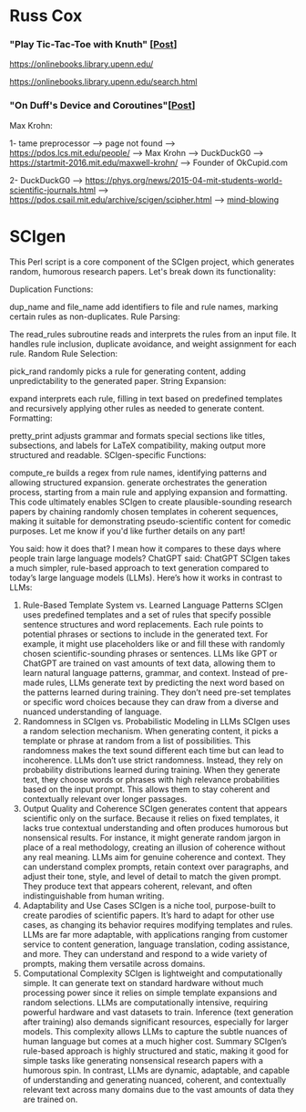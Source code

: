 # Russ Cox

### "Play Tic-Tac-Toe with Knuth" [[Post](https://research.swtch.com/tictactoe)]

https://onlinebooks.library.upenn.edu/

https://onlinebooks.library.upenn.edu/search.html

### "On Duff's Device and Coroutines"[[Post](https://research.swtch.com/duff)]

Max Krohn:

1- tame preprocessor --> page not found --> https://pdos.lcs.mit.edu/people/ --> Max Krohn --> DuckDuckG0 --> https://startmit-2016.mit.edu/maxwell-krohn/ --> Founder of OkCupid.com

2- DuckDuckG0 --> https://phys.org/news/2015-04-mit-students-world-scientific-journals.html --> https://pdos.csail.mit.edu/archive/scigen/scipher.html --> [mind-blowing](https://pdos.csail.mit.edu/archive/scigen/index.html)


# SCIgen

This Perl script is a core component of the SCIgen project, which generates random, humorous research papers. Let's break down its functionality:

Duplication Functions:

dup_name and file_name add identifiers to file and rule names, marking certain rules as non-duplicates.
Rule Parsing:

The read_rules subroutine reads and interprets the rules from an input file. It handles rule inclusion, duplicate avoidance, and weight assignment for each rule.
Random Rule Selection:

pick_rand randomly picks a rule for generating content, adding unpredictability to the generated paper.
String Expansion:

expand interprets each rule, filling in text based on predefined templates and recursively applying other rules as needed to generate content.
Formatting:

pretty_print adjusts grammar and formats special sections like titles, subsections, and labels for LaTeX compatibility, making output more structured and readable.
SCIgen-specific Functions:

compute_re builds a regex from rule names, identifying patterns and allowing structured expansion.
generate orchestrates the generation process, starting from a main rule and applying expansion and formatting.
This code ultimately enables SCIgen to create plausible-sounding research papers by chaining randomly chosen templates in coherent sequences, making it suitable for demonstrating pseudo-scientific content for comedic purposes. Let me know if you'd like further details on any part!






You said:
how it does that? I mean how it compares to these days where people train large language models?
ChatGPT said:
ChatGPT
SCIgen takes a much simpler, rule-based approach to text generation compared to today’s large language models (LLMs). Here’s how it works in contrast to LLMs:

1. Rule-Based Template System vs. Learned Language Patterns
SCIgen uses predefined templates and a set of rules that specify possible sentence structures and word replacements. Each rule points to potential phrases or sections to include in the generated text. For example, it might use placeholders like <INTRODUCTION> or <METHODS> and fill these with randomly chosen scientific-sounding phrases or sentences.
LLMs like GPT or ChatGPT are trained on vast amounts of text data, allowing them to learn natural language patterns, grammar, and context. Instead of pre-made rules, LLMs generate text by predicting the next word based on the patterns learned during training. They don’t need pre-set templates or specific word choices because they can draw from a diverse and nuanced understanding of language.
2. Randomness in SCIgen vs. Probabilistic Modeling in LLMs
SCIgen uses a random selection mechanism. When generating content, it picks a template or phrase at random from a list of possibilities. This randomness makes the text sound different each time but can lead to incoherence.
LLMs don’t use strict randomness. Instead, they rely on probability distributions learned during training. When they generate text, they choose words or phrases with high relevance probabilities based on the input prompt. This allows them to stay coherent and contextually relevant over longer passages.
3. Output Quality and Coherence
SCIgen generates content that appears scientific only on the surface. Because it relies on fixed templates, it lacks true contextual understanding and often produces humorous but nonsensical results. For instance, it might generate random jargon in place of a real methodology, creating an illusion of coherence without any real meaning.
LLMs aim for genuine coherence and context. They can understand complex prompts, retain context over paragraphs, and adjust their tone, style, and level of detail to match the given prompt. They produce text that appears coherent, relevant, and often indistinguishable from human writing.
4. Adaptability and Use Cases
SCIgen is a niche tool, purpose-built to create parodies of scientific papers. It’s hard to adapt for other use cases, as changing its behavior requires modifying templates and rules.
LLMs are far more adaptable, with applications ranging from customer service to content generation, language translation, coding assistance, and more. They can understand and respond to a wide variety of prompts, making them versatile across domains.
5. Computational Complexity
SCIgen is lightweight and computationally simple. It can generate text on standard hardware without much processing power since it relies on simple template expansions and random selections.
LLMs are computationally intensive, requiring powerful hardware and vast datasets to train. Inference (text generation after training) also demands significant resources, especially for larger models. This complexity allows LLMs to capture the subtle nuances of human language but comes at a much higher cost.
Summary
SCIgen’s rule-based approach is highly structured and static, making it good for simple tasks like generating nonsensical research papers with a humorous spin. In contrast, LLMs are dynamic, adaptable, and capable of understanding and generating nuanced, coherent, and contextually relevant text across many domains due to the vast amounts of data they are trained on.
